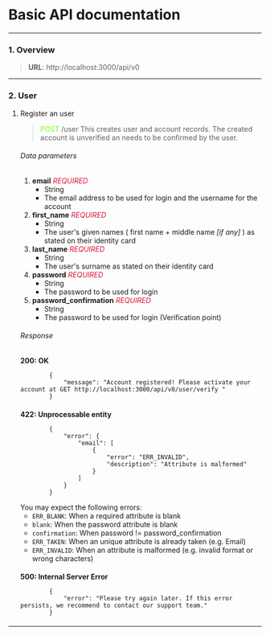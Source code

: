 
# Basic API documentation

***

### 1. Overview

> **URL**: http://localhost:3000/api/v0
>
***

### 2. User

1. Register an user
   >  <span style="color:lawngreen"> POST </span> /user
   This creates user and account records. The created account is unverified an needs to be confirmed by the user.
    ####
    ###### Data parameters
    1. **email** *<span style="color:crimson">REQUIRED </span>*
        + String
        + The email address to be used for login and the username for the account
    2. **first_name** *<span style="color:crimson">REQUIRED </span>*
        + String
        + The user's given names ( first name + middle name *[if any]* ) as stated on their identity card
    3. **last_name** *<span style="color:crimson">REQUIRED </span>*
        + String
        + The user's surname as stated on their identity card
    4. **password** *<span style="color:crimson">REQUIRED </span>*
        + String
        + The password to be used for login
    5. **password_confirmation** *<span style="color:crimson">REQUIRED </span>*
       + String
       + The password to be used for login (Verification point)
    ####
    ###### Response
   **200: OK**
    ```   
            {
                "message": "Account registered! Please activate your account at GET http://localhost:3000/api/v0/user/verify "
            }
    ```
    ####
   **422: Unprocessable entity**
    ```   
            {
                "error": {
                    "email": [
                        {
                            "error": "ERR_INVALID",
                            "description": "Attribute is malformed"
                        }
                    ]   
                }       
            }
    ```
   You may expect the following errors:
     + ``ERR_BLANK``: When a required attribute is blank
     + ``blank``: When the password attribute is blank
     + ``confirmation``: When password != password_confirmation
     + ``ERR_TAKEN``: When an unique attribute is already taken (e.g. Email)
     + ``ERR_INVALID``: When an attribute is malformed (e.g. invalid format or wrong characters)
   ####
   **500: Internal Server Error**
    ```   
            {
                "error": "Please try again later. If this error persists, we recommend to contact our support team."
            }
    ```
    ####

***

